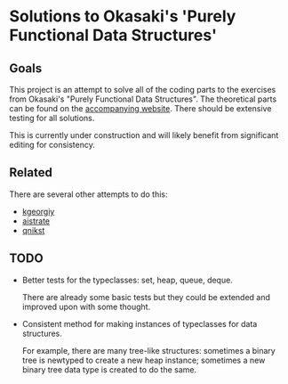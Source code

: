 Solutions to Okasaki's 'Purely Functional Data Structures'
==========================================================

Goals
-----

This project is an attempt to solve all of the coding parts to the exercises from Okasaki's "Purely Functional Data Structures".
The theoretical parts can be found on the [accompanying website](https://www.briancallander.com/categories/pfds.html).
There should be extensive testing for all solutions.

This is currently under construction and will likely benefit from significant editing for consistency.

Related
-------

There are several other attempts to do this:

*   [kgeorgiy](https://github.com/kgeorgiy/okasaki)
*   [aistrate](https://github.com/aistrate/Okasaki)
*   [qnikst](https://github.com/qnikst/okasaki)

TODO
----

*   Better tests for the typeclasses: set, heap, queue, deque.

    There are already some basic tests but they could be extended and improved upon with some thought.

*   Consistent method for making instances of typeclasses for data structures.

    For example, there are many tree-like structures: sometimes a binary tree is newtyped to create a new heap instance; sometimes a new binary tree data type is created to do the same.

